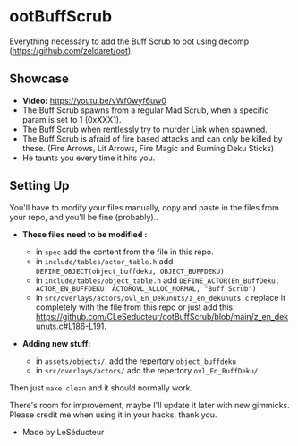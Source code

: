 # ootBuffScrub
Everything necessary to add the Buff Scrub to oot using decomp (https://github.com/zeldaret/oot).


## Showcase
* **Video:** <https://youtu.be/vWf0wyf6uw0>
* The Buff Scrub spawns from a regular Mad Scrub, when a specific param is set to 1 (0xXXX1).
* The Buff Scrub when rentlessly try to murder Link when spawned.
* The Buff Scrub is afraid of fire based attacks and can only be killed by these. (Fire Arrows, Lit Arrows, Fire Magic and Burning Deku Sticks)
* He taunts you every time it hits you.

## Setting Up
You'll have to modify your files manually, copy and paste in the files from your repo, and you'll be fine (probably)..
* **These files need to be modified :**
  * in ``spec`` add the content from the file in this repo.
  * in ``include/tables/actor_table.h`` add ``DEFINE_OBJECT(object_buffdeku, OBJECT_BUFFDEKU)``
  * in  ``include/tables/object_table.h`` add ``DEFINE_ACTOR(En_BuffDeku, ACTOR_EN_BUFFDEKU, ACTOROVL_ALLOC_NORMAL, "Buff Scrub")``
  * in  ``src/overlays/actors/ovl_En_Dekunuts/z_en_dekunuts.c`` replace it completely with the file from this repo or just add this: <https://github.com/CLeSeducteur/ootBuffScrub/blob/main/z_en_dekunuts.c#L186-L191>.

* **Adding new stuff:**
  * in ``assets/objects/``, add the repertory ``object_buffdeku``
  * in ``src/overlays/actors/`` add the repertory  ``ovl_En_BuffDeku/``

Then just ``make clean`` and it should normally work.

There's room for improvement, maybe I'll update it later with new gimmicks.
Please credit me when using it in your hacks, thank you. 
* Made by LeSéducteur
